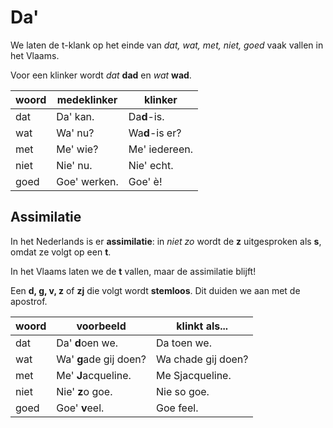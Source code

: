 # Da'

We laten de t-klank op het einde van _dat, wat, met, niet, goed_ vaak vallen in het Vlaams.

Voor een klinker wordt _dat_ **dad** en _wat_ **wad**.

| woord | medeklinker | klinker |
| --- | --- | --- |
| dat | Da' kan. | Da**d**-is. |
| wat | Wa' nu? | Wa**d**-is er? |
| met | Me' wie? | Me' iedereen. |
| niet | Nie' nu. | Nie' echt. |
| goed | Goe' werken. | Goe' è! |

## Assimilatie

In het Nederlands is er **assimilatie**: in _niet zo_ wordt de **z** uitgesproken als **s**, omdat ze volgt op een **t**.

In het Vlaams laten we de **t** vallen, maar de assimilatie blijft!

Een **d, g, v, z** of **zj** die volgt wordt **stemloos**. Dit duiden we aan met de apostrof.

| woord | voorbeeld | klinkt als... |
| --- | --- | --- |
| dat | Da' **d**oen we. | Da toen we. |
| wat | Wa' **g**ade gij doen? | Wa chade gij doen? |
| met | Me' **J**acqueline. | Me Sjacqueline. |
| niet | Nie' **z**o goe. | Nie so goe. |
| goed | Goe' **v**eel. | Goe feel. |
